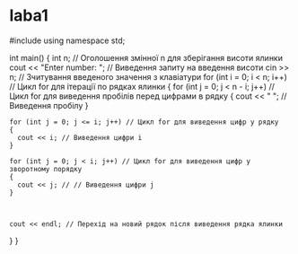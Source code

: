 # laba1

#include <iostream>
using namespace std;

int main()
{
  int n; // Оголошення змінної n для зберігання висоти ялинки
  cout << "Enter number: "; // Виведення запиту на введення висоти
  cin >> n; // Зчитування введеного значення з клавіатури
  for (int i = 0; i < n; i++) // Цикл for для ітерації по рядках ялинки
  {
    for (int j = 0; j < n - i; j++) // Цикл for для виведення пробілів перед цифрами в рядку
    {
      cout << " "; // Виведення пробілу
    }
    
    for (int j = 0; j <= i; j++) // Цикл for для виведення цифр у рядку
    {
      cout << i; // Виведення цифри i
    }
    
    for (int j = 0; j < i; j++) // Цикл for для виведення цифр у зворотному порядку
    {
      cout << j; // // Виведення цифри j
    }



    cout << endl; // Перехід на новий рядок після виведення рядка ялинки
  }
}
